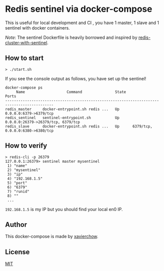 # Redis sentinel via docker-compose

This is useful for local development and CI , you have 1 master, 1 slave and 1 sentinel with docker containers.

*Note*: The sentinel Dockerfile is heavily borrowed and inspired by [redis-cluster-with-sentinel](https://github.com/mustafaileri/redis-cluster-with-sentinel).


## How to start

```
> ./start.sh
```

If you see the console output as follows, you have set up the sentinel!

```
docker-compose ps
     Name                   Command               State                 Ports
--------------------------------------------------------------------------------------------
redis_master     docker-entrypoint.sh redis ...   Up      0.0.0.0:6379->6379/tcp
redis_sentinel   sentinel-entrypoint.sh           Up      0.0.0.0:26379->26379/tcp, 6379/tcp
redis_slave      docker-entrypoint.sh redis ...   Up      6379/tcp, 0.0.0.0:6380->6380/tcp

```

## How to verify

```
> redis-cli -p 26379
127.0.0.1:26379> sentinel master mysentinel
 1) "name"
 2) "mysentinel"
 3) "ip"
 4) "192.168.1.5"
 5) "port"
 6) "6379"
 7) "runid"
 8) ""
 ...
```

`192.168.1.5` is my IP but you should find your local en0 IP.

## Author
This docker-compose is made by [xavierchow](https://github.com/xavierchow/docker-redis-sentinel).

## License

[MIT](./LICENSE)
